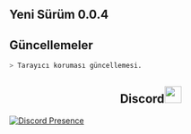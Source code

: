 ## Yeni Sürüm 0.0.4

## Güncellemeler
```bash
> Tarayıcı koruması güncellemesi.
```

<h2 align="center">Discord<img src="https://raw.githubusercontent.com/iampavangandhi/iampavangandhi/master/gifs/Hi.gif" width="30px"> </h2>

[![Discord Presence](https://lanyard-profile-readme.vercel.app/api/769979665224958020?hideDiscrim=true)](https://discord.com/users/769979665224958020)
